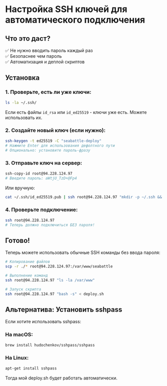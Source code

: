 # Настройка SSH ключей для автоматического подключения

## Что это даст?

✅ Не нужно вводить пароль каждый раз  
✅ Безопаснее чем пароль  
✅ Автоматизация и деплой скриптов  

## Установка

### 1. Проверьте, есть ли уже ключи:

```bash
ls -la ~/.ssh/
```

Если есть файлы `id_rsa` или `id_ed25519` - ключи уже есть. Можете использовать их.

### 2. Создайте новый ключ (если нужно):

```bash
ssh-keygen -t ed25519 -C "seabattle-deploy"
# Нажмите Enter для использования дефолтного пути
# Опционально: установите пароль-фразу
```

### 3. Отправьте ключ на сервер:

```bash
ssh-copy-id root@94.228.124.97
# Введите пароль: aWtjU_TzD+@Fp4
```

Или вручную:

```bash
cat ~/.ssh/id_ed25519.pub | ssh root@94.228.124.97 "mkdir -p ~/.ssh && cat >> ~/.ssh/authorized_keys"
```

### 4. Проверьте подключение:

```bash
ssh root@94.228.124.97
# Теперь должно подключиться БЕЗ пароля!
```

## Готово!

Теперь можете использовать обычные SSH команды без ввода пароля:

```bash
# Копирование файлов
scp -r ./* root@94.228.124.97:/var/www/seabattle

# Выполнение команд
ssh root@94.228.124.97 "ls -la /var/www"

# Запуск скрипта
ssh root@94.228.124.97 "bash -s" < deploy.sh
```

## Альтернатива: Установить sshpass

Если хотите использовать sshpass:

### На macOS:
```bash
brew install hudochenkov/sshpass/sshpass
```

### На Linux:
```bash
apt-get install sshpass
```

Тогда мой deploy.sh будет работать автоматически.

